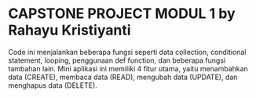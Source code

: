 # CAPSTONE PROJECT MODUL 1 by Rahayu Kristiyanti

Code ini menjalankan beberapa fungsi seperti data collection, conditional statement, looping, penggunaan def function, dan beberapa fungsi tambahan lain. 
Mini aplikasi ini memiliki 4 fitur utama, yaitu menambahkan data (CREATE), membaca data (READ), mengubah data (UPDATE), dan menghapus data (DELETE).
